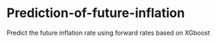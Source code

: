 # Prediction-of-future-inflation
Predict the future inflation rate using forward rates based on XGboost
